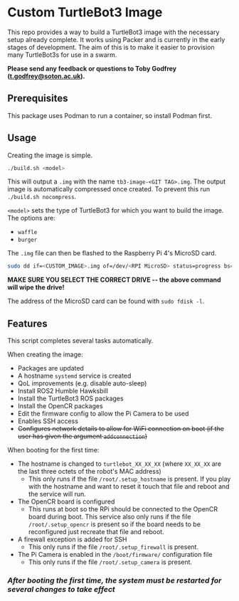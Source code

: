 # Custom TurtleBot3 Image

This repo provides a way to build a TurtleBot3 image with the necessary setup already complete. It works using Packer and is currently in the early stages of development. The aim of this is to make it easier to provision many TurtleBot3s for use in a swarm.

**Please send any feedback or questions to Toby Godfrey ([t.godfrey@soton.ac.uk](mailto:t.godfrey@soton.ac.uk)).**

## Prerequisites

This package uses Podman to run a container, so install Podman first.

## Usage

Creating the image is simple.

```bash
./build.sh <model>
```

This will output a `.img` with the name `tb3-image-<GIT TAG>.img`. The output image is automatically compressed once created. To prevent this run `./build.sh nocompress`.

`<model>` sets the type of TurtleBot3 for which you want to build the image. The options are:

- `waffle`
- `burger`

The `.img` file can then be flashed to the Raspberry Pi 4's MicroSD card.

```bash
sudo dd if=<CUSTOM_IMAGE>.img of=/dev/<RPI MicroSD> status=progress bs=32M
```

**MAKE SURE YOU SELECT THE CORRECT DRIVE -- the above command will wipe the drive!**

The address of the MicroSD card can be found with `sudo fdisk -l`.

## Features

This script completes several tasks automatically.

When creating the image:

- Packages are updated
- A hostname `systemd` service is created
- QoL improvements (e.g. disable auto-sleep)
- Install ROS2 Humble Hawksbill
- Install the TurtleBot3 ROS packages
- Install the OpenCR packages
- Edit the firmware config to allow the Pi Camera to be used
- Enables SSH access
- ~~Configures network details to allow for WiFi connection on boot (if the user has given the argument `addconnection`)~~

When booting for the first time:

- The hostname is changed to `turtlebot_XX_XX_XX` (where `XX_XX_XX` are the last three octets of the robot's MAC address)
  - This only runs if the file `/root/.setup_hostname` is present. If you play with the hostname and want to reset it touch that file and reboot and the service will run.
- The OpenCR board is configured
  - This runs at boot so the RPi should be connected to the OpenCR board during boot. This service also only runs if the file `/root/.setup_opencr` is present so if the board needs to be reconfigured just recreate that file and reboot.
- A firewall exception is added for SSH
  - This only runs if the file `/root/.setup_firewall` is present.
- The Pi Camera is enabled in the `/boot/firmware/` configuration file
  - This only runs if the file `/root/.setup_camera` is present.

### **_After booting the first time, the system must be restarted for several changes to take effect_**

